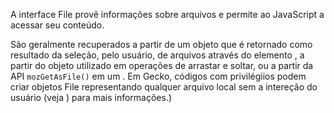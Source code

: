 A interface File provê informações sobre arquivos e permite ao JavaScript  a acessar seu conteúdo.

São geralmente recuperados a partir de um objeto  que é retornado como resultado da seleção, pelo usuário, de arquivos através do elemento , a partir do objeto  utilizado em operações de arrastar e soltar, ou a partir da API `mozGetAsFile()` em um . Em Gecko, códigos com privilégiios podem criar objetos File representando qualquer arquivo local sem a intereção do usuário (veja ) para mais informações.)
